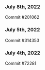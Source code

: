 ### July 8th, 2022

Commit #201062

### July 5th, 2022

Commit #314353


### July 4th, 2022

Commit #72281

